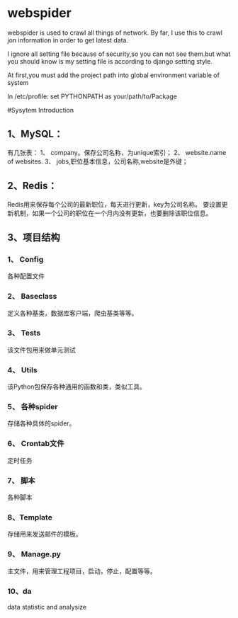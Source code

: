 # webspider
webspider is used to crawl all things of network.
By far, I use this to crawl jon information in order to get latest data.

I ignore all setting file because of security,so you can not see them.but
what you should know is my setting file is according to django setting style.


At first,you must add the project path into global environment variable of system


In /etc/profile:
set PYTHONPATH as your/path/to/Package

#Sysytem Introduction

## 1、MySQL：
有几张表：
1、 company。保存公司名称，为unique索引；
2、 website.name of websites.
3、 jobs,职位基本信息，公司名称,website是外键；


## 2、Redis：
Redis用来保存每个公司的最新职位，每天进行更新，key为公司名称。
要设置更新机制，如果一个公司的职位在一个月内没有更新，也要删除该职位信息。

## 3、项目结构
### 1、 Config
各种配置文件
### 2、 Baseclass
定义各种基类，数据库客户端，爬虫基类等等。
### 3、 Tests
该文件包用来做单元测试
### 4、 Utils
该Python包保存各种通用的函数和类，类似工具。
### 5、 各种spider
存储各种具体的spider。
### 6、 Crontab文件
定时任务
### 7、 脚本
各种脚本
### 8、Template
存储用来发送邮件的模板。

### 9、 Manage.py
主文件，用来管理工程项目，启动，停止，配置等等。


### 10、da
data statistic and analysize